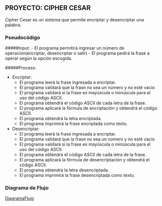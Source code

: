 ﻿## PROYECTO: CIPHER CESAR
Cipher Cesar es un sistema que permite encriptar y desencriptar una palabra.
### Pseudocódigo

#####Input:
    - El programa permitirá ingresar un número de operación(encriptar, desencriptar o salir)
    - El programa pedirá la frase a operar según la opción escogida.

#####Process: 
- Encriptar:
    - El programa leerá la frase ingresada a encriptar.
    - El programa validará que la frase no sea un número y no esté vacío
    - El programa validará si la frase es mayúscula o minúscula para el uso del código ASCII.
    - El programa obtendrá el código ASCII de cada letra de la frase.
    - El programa aplicará la fórmula de encriptación y obtendrá el código ASCII.
    - El programa obtendrá la letra encriptada.
    - El programa imprimirá la frase encriptada como texto.
- Desencriptar:
    - El programa leerá la frase ingresada a encriptar.
    - El programa validará que la frase no sea un número y no esté vacío
    - El programa validará si la frase es mayúscula o minúscula para el uso del código ASCII.
    - El programa obtendrá el código ASCII de cada letra de la frase.
    - El programa aplicará la fórmula de desencriptación y obtendrá el código ASCII.
    - El programa obtendrá la letra desencriptada.
    - El programa imprimirá la frase desencriptada como texto.
### Diagrama de Flujo
[DiagramaFlujo](file:///C:/Users/CSOSA/Desktop\Repositorio-1\CIPHERCESAR\assets/DF.svg)